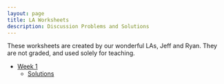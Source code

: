 ```yaml
---
layout: page
title: LA Worksheets
description: Discussion Problems and Solutions
---
```


These worksheets are created by our wonderful LAs, Jeff and Ryan.  They are not graded, and used solely for teaching.

- [Week 1](https://docs.google.com/document/d/1vDKkCyHyGTrJDsZs7UtnxpiZBUAHe93Gio94Rr-0Lv8/edit?usp=sharing)
    - [Solutions](https://docs.google.com/document/d/1tLAYzH5rtis-Ns0L0KXE_uUfLnDGKqYv_oBeNWsE4u0/edit?usp=sharing)